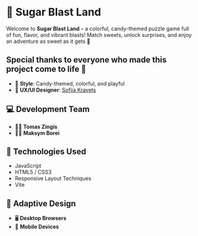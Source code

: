 # 🍭 Sugar Blast Land

Welcome to **Sugar Blast Land** – a colorful, candy-themed puzzle game full of
fun, flavor, and vibrant blasts! Match sweets, unlock surprises, and enjoy an
adventure as sweet as it gets 🍭

## Special thanks to everyone who made this project come to life 🍭

- 🎨 **Style**: Candy-themed, colorful, and playful
- 🎨 **UX/UI Designer**: [Sofiia Kravets](#)

## 💻 Development Team

- 👨‍💻 **Tomas Zingis**
- 👨‍💻 **Maksym Borei**

## 🚀 Technologies Used

- JavaScript
- HTML5 / CSS3
- Responsive Layout Techniques
- Vite

## 📱 Adaptive Design

- 🖥️ **Desktop Browsers**
- 📱 **Mobile Devices**
